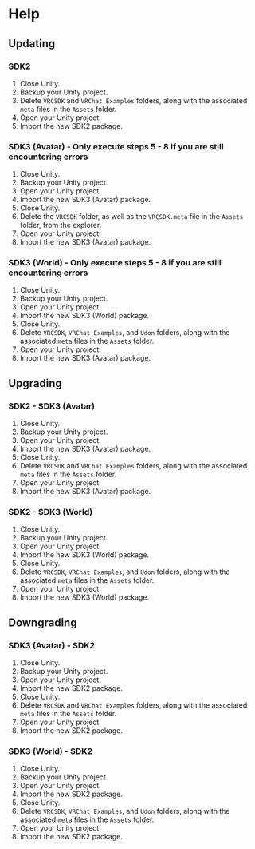 # **Help**

## **Updating**

### SDK2

1. Close Unity.
2. Backup your Unity project.
3. Delete `VRCSDK` and `VRChat Examples` folders, along with the associated `meta` files in the `Assets` folder.
4. Open your Unity project.
5. Import the new SDK2 package.

### SDK3 (Avatar) - Only execute steps 5 - 8 if you are still encountering errors

1. Close Unity.
2. Backup your Unity project.
3. Open your Unity project.
4. Import the new SDK3 (Avatar) package.
5. Close Unity.
6. Delete the `VRCSDK` folder, as well as the `VRCSDK.meta` file in the `Assets` folder, from the explorer.
7. Open your Unity project.
8. Import the new SDK3 (Avatar) package.

### SDK3 (World) - Only execute steps 5 - 8 if you are still encountering errors

1. Close Unity.
2. Backup your Unity project.
3. Open your Unity project.
4. Import the new SDK3 (World) package.
5. Close Unity.
6. Delete `VRCSDK`, `VRChat Examples`, and `Udon` folders, along with the associated `meta` files in the `Assets` folder.
7. Open your Unity project.
8. Import the new SDK3 (Avatar) package.

## **Upgrading**

### SDK2 - SDK3 (Avatar)

1. Close Unity.
2. Backup your Unity project.
3. Open your Unity project.
4. Import the new SDK3 (Avatar) package.
5. Close Unity.
6. Delete `VRCSDK` and `VRChat Examples` folders, along with the associated `meta` files in the `Assets` folder.
7. Open your Unity project.
8. Import the new SDK3 (Avatar) package.

### SDK2 - SDK3 (World)

1. Close Unity.
2. Backup your Unity project.
3. Open your Unity project.
4. Import the new SDK3 (World) package.
5. Close Unity.
6. Delete `VRCSDK`, `VRChat Examples`, and `Udon` folders, along with the associated `meta` files in the `Assets` folder.
7. Open your Unity project.
8. Import the new SDK3 (World) package.

## **Downgrading**

### SDK3 (Avatar) - SDK2

1. Close Unity.
2. Backup your Unity project.
3. Open your Unity project.
4. Import the new SDK2 package.
5. Close Unity.
6. Delete `VRCSDK` and `VRChat Examples` folders, along with the associated `meta` files in the `Assets` folder.
7. Open your Unity project.
8. Import the new SDK2 package.

### SDK3 (World) - SDK2

1. Close Unity.
2. Backup your Unity project.
3. Open your Unity project.
4. Import the new SDK2 package.
5. Close Unity.
6. Delete `VRCSDK`, `VRChat Examples`, and `Udon` folders, along with the associated `meta` files in the `Assets` folder.
7. Open your Unity project.
8. Import the new SDK2 package.
